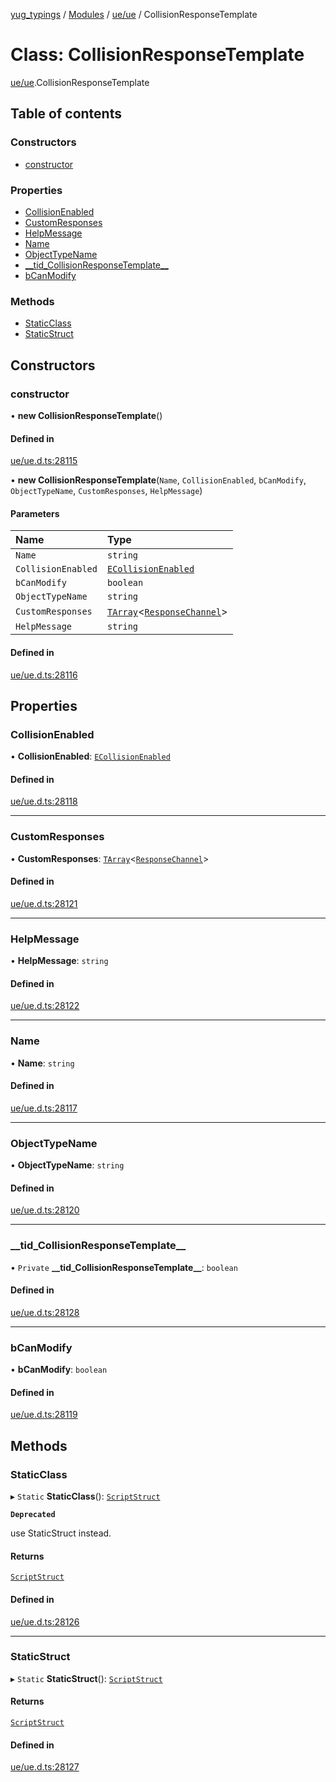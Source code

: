 [yug_typings](../README.md) / [Modules](../modules.md) / [ue/ue](../modules/ue_ue.md) / CollisionResponseTemplate

# Class: CollisionResponseTemplate

[ue/ue](../modules/ue_ue.md).CollisionResponseTemplate

## Table of contents

### Constructors

- [constructor](ue_ue.CollisionResponseTemplate.md#constructor)

### Properties

- [CollisionEnabled](ue_ue.CollisionResponseTemplate.md#collisionenabled)
- [CustomResponses](ue_ue.CollisionResponseTemplate.md#customresponses)
- [HelpMessage](ue_ue.CollisionResponseTemplate.md#helpmessage)
- [Name](ue_ue.CollisionResponseTemplate.md#name)
- [ObjectTypeName](ue_ue.CollisionResponseTemplate.md#objecttypename)
- [\_\_tid\_CollisionResponseTemplate\_\_](ue_ue.CollisionResponseTemplate.md#__tid_collisionresponsetemplate__)
- [bCanModify](ue_ue.CollisionResponseTemplate.md#bcanmodify)

### Methods

- [StaticClass](ue_ue.CollisionResponseTemplate.md#staticclass)
- [StaticStruct](ue_ue.CollisionResponseTemplate.md#staticstruct)

## Constructors

### constructor

• **new CollisionResponseTemplate**()

#### Defined in

[ue/ue.d.ts:28115](https://github.com/YugMetaverse/yug_typings/blob/25cad34/ue/ue.d.ts#L28115)

• **new CollisionResponseTemplate**(`Name`, `CollisionEnabled`, `bCanModify`, `ObjectTypeName`, `CustomResponses`, `HelpMessage`)

#### Parameters

| Name | Type |
| :------ | :------ |
| `Name` | `string` |
| `CollisionEnabled` | [`ECollisionEnabled`](../enums/ue_ue.ECollisionEnabled.md) |
| `bCanModify` | `boolean` |
| `ObjectTypeName` | `string` |
| `CustomResponses` | [`TArray`](../interfaces/ue_puerts.TArray.md)<[`ResponseChannel`](ue_ue.ResponseChannel.md)\> |
| `HelpMessage` | `string` |

#### Defined in

[ue/ue.d.ts:28116](https://github.com/YugMetaverse/yug_typings/blob/25cad34/ue/ue.d.ts#L28116)

## Properties

### CollisionEnabled

• **CollisionEnabled**: [`ECollisionEnabled`](../enums/ue_ue.ECollisionEnabled.md)

#### Defined in

[ue/ue.d.ts:28118](https://github.com/YugMetaverse/yug_typings/blob/25cad34/ue/ue.d.ts#L28118)

___

### CustomResponses

• **CustomResponses**: [`TArray`](../interfaces/ue_puerts.TArray.md)<[`ResponseChannel`](ue_ue.ResponseChannel.md)\>

#### Defined in

[ue/ue.d.ts:28121](https://github.com/YugMetaverse/yug_typings/blob/25cad34/ue/ue.d.ts#L28121)

___

### HelpMessage

• **HelpMessage**: `string`

#### Defined in

[ue/ue.d.ts:28122](https://github.com/YugMetaverse/yug_typings/blob/25cad34/ue/ue.d.ts#L28122)

___

### Name

• **Name**: `string`

#### Defined in

[ue/ue.d.ts:28117](https://github.com/YugMetaverse/yug_typings/blob/25cad34/ue/ue.d.ts#L28117)

___

### ObjectTypeName

• **ObjectTypeName**: `string`

#### Defined in

[ue/ue.d.ts:28120](https://github.com/YugMetaverse/yug_typings/blob/25cad34/ue/ue.d.ts#L28120)

___

### \_\_tid\_CollisionResponseTemplate\_\_

• `Private` **\_\_tid\_CollisionResponseTemplate\_\_**: `boolean`

#### Defined in

[ue/ue.d.ts:28128](https://github.com/YugMetaverse/yug_typings/blob/25cad34/ue/ue.d.ts#L28128)

___

### bCanModify

• **bCanModify**: `boolean`

#### Defined in

[ue/ue.d.ts:28119](https://github.com/YugMetaverse/yug_typings/blob/25cad34/ue/ue.d.ts#L28119)

## Methods

### StaticClass

▸ `Static` **StaticClass**(): [`ScriptStruct`](ue_ue.ScriptStruct.md)

**`Deprecated`**

use StaticStruct instead.

#### Returns

[`ScriptStruct`](ue_ue.ScriptStruct.md)

#### Defined in

[ue/ue.d.ts:28126](https://github.com/YugMetaverse/yug_typings/blob/25cad34/ue/ue.d.ts#L28126)

___

### StaticStruct

▸ `Static` **StaticStruct**(): [`ScriptStruct`](ue_ue.ScriptStruct.md)

#### Returns

[`ScriptStruct`](ue_ue.ScriptStruct.md)

#### Defined in

[ue/ue.d.ts:28127](https://github.com/YugMetaverse/yug_typings/blob/25cad34/ue/ue.d.ts#L28127)
